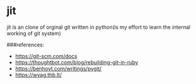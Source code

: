 # jit
jit is an clone of orginal git written in python(is my effort to learn the internal working of git system)


###references:
 * https://git-scm.com/docs
 * https://thoughtbot.com/blog/rebuilding-git-in-ruby
 * https://benhoyt.com/writings/pygit/
 * https://wyag.thb.lt/


